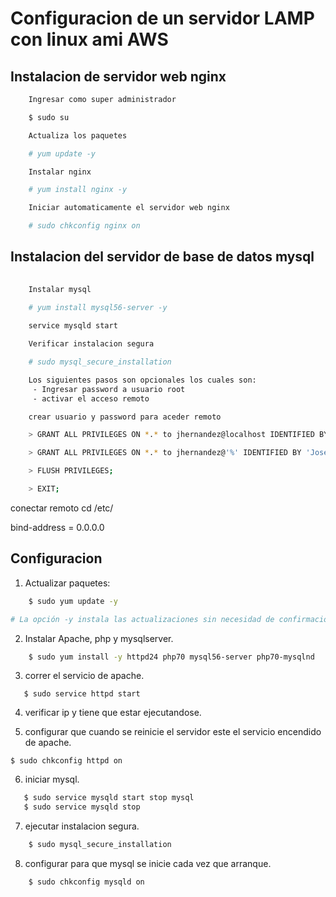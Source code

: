 #  Configuracion de un  servidor LAMP con linux ami AWS

## Instalacion de servidor web nginx

```bash
    Ingresar como super administrador

	$ sudo su

    Actualiza los paquetes

    # yum update -y

    Instalar nginx

    # yum install nginx -y

    Iniciar automaticamente el servidor web nginx

    # sudo chkconfig nginx on
```


## Instalacion del servidor de base de datos mysql 

```bash
    
    Instalar mysql

    # yum install mysql56-server -y
    
    service mysqld start

    Verificar instalacion segura

    # sudo mysql_secure_installation

    Los siguientes pasos son opcionales los cuales son:
     - Ingresar password a usuario root
     - activar el acceso remoto 

    crear usuario y password para aceder remoto

    > GRANT ALL PRIVILEGES ON *.* to jhernandez@localhost IDENTIFIED BY 'Jose16-21' WITH GRANT OPTION;

    > GRANT ALL PRIVILEGES ON *.* to jhernandez@'%' IDENTIFIED BY 'Jose16-21' WITH GRANT OPTION;

    > FLUSH PRIVILEGES;

    > EXIT;

```
conectar remoto
cd /etc/

bind-address        = 0.0.0.0


## Configuracion

1. Actualizar paquetes:

``` bash 
    $ sudo yum update -y 

# La opción -y instala las actualizaciones sin necesidad de confirmación.
```

2. Instalar Apache, php y mysqlserver.


``` bash
    $ sudo yum install -y httpd24 php70 mysql56-server php70-mysqlnd
```

3. correr el servicio de apache. 

`   $ sudo service httpd start`

4. verificar ip y tiene que estar ejecutandose.

5. configurar que cuando se reinicie el servidor este el servicio encendido de apache.

 `$ sudo chkconfig httpd on`

6. iniciar mysql.
 ``` bash
    $ sudo service mysqld start stop mysql 
    $ sudo service mysqld stop
 ```

7. ejecutar instalacion segura.

```  bash 
    $ sudo mysql_secure_installation 
```

8. configurar para que mysql se inicie cada vez que arranque. 
``` bash
    $ sudo chkconfig mysqld on
```
